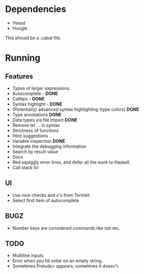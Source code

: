 
# Dependencies

* Yesod
* Hoogle

This should be a .cabal file.

# Running

## Features

* Types of larger expressions.
* Autocomplete - **DONE**
* Calltips - **DONE**
* Syntax highlight - **DONE**
* (Potentially) advanced syntax highlighting (type colors) **DONE**
* Type annotations **DONE**
* Data types via file import **DONE**
* Remove let ... in syntax
* Strictness of functions
* Hlint suggestions
* Variable inspection **DONE**
* Integrate the debugging information
* Search by result value
* Docs
* Red squiggly error lines, and defer all the work to Haskell.
* Call stack lol

## UI

* Use nice checks and x's from Termkit
* Select first item of autocomplete

## BUGZ

* Number keys are considered commands like tab etc.

## TODO

* Multiline inputs
* Error when you hit enter on an empty string.
* Sometimes Prelude> appears, sometimes it doesn't.
